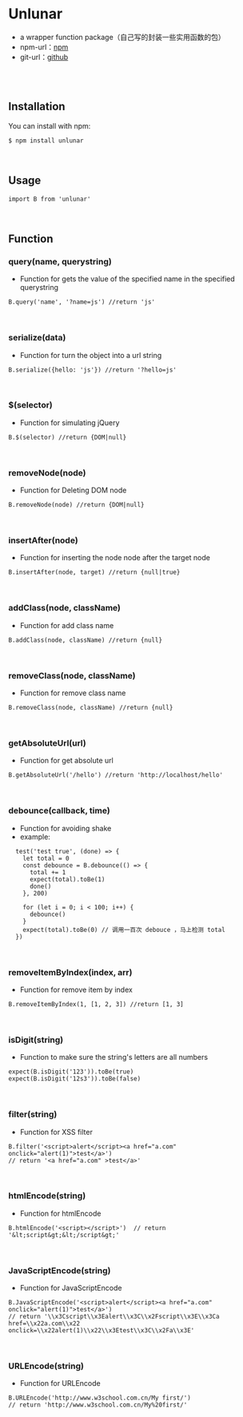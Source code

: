 # Unlunar

- a wrapper function package（自己写的封装一些实用函数的包）
- npm-url：[npm](https://www.npmjs.com/package/unlunar)
- git-url：[github](https://github.com/UnLunar/unlunar)
<br>
<br>

## Installation

You can install with npm:

```
$ npm install unlunar
```
<br>

## Usage

```
import B from 'unlunar'
```
<br>

## Function
### query(name, querystring)
- Function for gets the value of the specified name in the specified querystring
```
B.query('name', '?name=js') //return 'js'
```
<br>

### serialize(data)
- Function for turn the object into a url string
```
B.serialize({hello: 'js'}) //return '?hello=js'
```
<br>

### $(selector)
- Function for simulating jQuery
```
B.$(selector) //return {DOM|null}
```
<br>

### removeNode(node)
- Function for Deleting DOM node
```
B.removeNode(node) //return {DOM|null}
```
<br>

### insertAfter(node)
- Function for inserting the node node after the target node
```
B.insertAfter(node, target) //return {null|true}
```
<br>

### addClass(node, className)
- Function for add class name
```
B.addClass(node, className) //return {null}
```
<br>

### removeClass(node, className)
- Function for remove class name
```
B.removeClass(node, className) //return {null}
```
<br>

### getAbsoluteUrl(url)
- Function for get absolute url
```
B.getAbsoluteUrl('/hello') //return 'http://localhost/hello'
```
<br>

### debounce(callback, time)
- Function for avoiding shake
- example:
```
  test('test true', (done) => {
    let total = 0
    const debounce = B.debounce(() => {
      total += 1
      expect(total).toBe(1)
      done()
    }, 200)

    for (let i = 0; i < 100; i++) {
      debounce()
    }
    expect(total).toBe(0) // 调用一百次 debouce ，马上检测 total
  })
```
<br>

### removeItemByIndex(index, arr)
- Function for remove item by index
```
B.removeItemByIndex(1, [1, 2, 3]) //return [1, 3]
```
<br>

### isDigit(string)
- Function to make sure the string's letters are all numbers
```
expect(B.isDigit('123')).toBe(true)
expect(B.isDigit('12s3')).toBe(false)
```
<br>

### filter(string)
- Function for XSS filter
```
B.filter('<script>alert</script><a href="a.com" onclick="alert(1)">test</a>')
// return '<a href="a.com" >test</a>'
```
<br>

### htmlEncode(string)
- Function for htmlEncode
```
B.htmlEncode('<script></script>')  // return '&lt;script&gt;&lt;/script&gt;'
```
<br>

### JavaScriptEncode(string)
- Function for JavaScriptEncode
```
B.JavaScriptEncode('<script>alert</script><a href="a.com" onclick="alert(1)">test</a>')
// return '\\x3Cscript\\x3Ealert\\x3C\\x2Fscript\\x3E\\x3Ca href=\\x22a.com\\x22 onclick=\\x22alert(1)\\x22\\x3Etest\\x3C\\x2Fa\\x3E'
```
<br>

### URLEncode(string)
- Function for URLEncode
```
B.URLEncode('http://www.w3school.com.cn/My first/')
// return 'http://www.w3school.com.cn/My%20first/'
```
